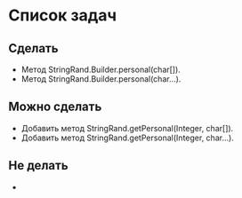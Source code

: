 # Список задач
## Сделать
* Метод StringRand.Builder.personal(char[]).
* Метод StringRand.Builder.personal(char...).

## Можно сделать
* Добавить метод StringRand.getPersonal(Integer, char[]).
* Добавить метод StringRand.getPersonal(Integer, char...).

## Не делать
*
